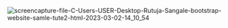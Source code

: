 ![screencapture-file-C-Users-USER-Desktop-Rutuja-Sangale-bootstrap-website-samle-tute2-html-2023-03-02-14_10_54](https://user-images.githubusercontent.com/121231049/234216253-6398b2b0-a755-4758-aa01-a081c03e5eea.png)
